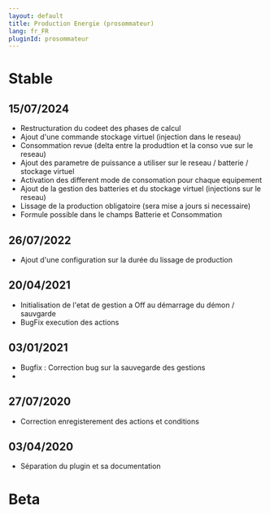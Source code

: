 ```yaml
---
layout: default
title: Production Energie (prosommateur)
lang: fr_FR
pluginId: prosommateur
---
```


# Stable
## 15/07/2024
* Restructuration du codeet des phases de calcul
* Ajout d'une commande stockage virtuel (injection dans le reseau)
* Consommation revue (delta entre la produdtion et la conso vue sur le reseau)
* Ajout des parametre de puissance a utiliser sur le reseau / batterie / stockage virtuel
* Activation des different mode de consomation pour chaque equipement
* Ajout de la gestion des batteries et du stockage virtuel (injections sur le reseau)
* Lissage de la production obligatoire (sera mise a jours si necessaire)
* Formule possible dans le champs Batterie et Consommation
  
## 26/07/2022
* Ajout d'une configuration sur la durée du lissage de production
  
## 20/04/2021
* Initialisation de l'etat de gestion a Off au démarrage du démon / sauvgarde
* BugFix execution des actions

## 03/01/2021
* Bugfix : Correction bug sur la sauvegarde des gestions
* 
## 27/07/2020
* Correction enregisterement des actions et conditions

## 03/04/2020
* Séparation du plugin et sa documentation

# Beta

